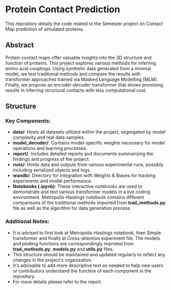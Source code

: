 # Protein Contact Prediction
This repository details the code related to the Semester project on Contact Map prediction of simulated proteins.

## Abstract

Protein contact maps offer valuable insights into the 3D structure and function of proteins. This project explores various methods for inferring amino acid couplings. Using synthetic data generated from a minimal model, we test traditional methods and compare the results with transformer approaches trained via Masked Language Modelling (MLM). Finally, we propose an encoder-decoder transformer that shows promising results in inferring structural contacts with less computational cost.

## Structure


### Key Components:
- **data/**: Hosts all datasets utilized within the project, segregated by model complexity and real data samples.
- **model_decoder/**: Contains model-specific weights necessary for model operations and learning processes.
- **report/**: Includes detailed reports and documents summarizing the findings and progress of the project.
- **runs/**: Holds data and outputs from various experimental runs, possibly including serialized objects and logs.
- **wandb/**: Directory for integration with Weights & Biases for tracking experiments and model performance.
- **Notebooks (.ipynb)**: These interactive notebooks are used to demonstrate and test various transformer models in a live coding environment. Metropolis-Hastings notebook contains different comparisons of the traditional methods imported from **trad_methods.py** file as well as the algorithm for data generation process.

### Additional Notes:
- It is advised to first look at Metropolis-Hastings notebook, then Simple transformer and finally at Cross-attention experiment file. The models and plotting functions are correspondingly improted from **trad_methods.py**,  **models.py** and **utils.py** files.
- This structure should be maintained and updated regularly to reflect any changes in the project's organization.
- It's advisable to add more descriptive text as needed to help new users or contributors understand the function of each component in the repository.
- For more details please refer to the report.
